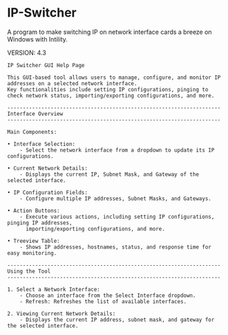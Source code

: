 # IP-Switcher
A program to make switching IP on network interface cards a breeze on Windows with Intility. 

VERSION: 4.3

    IP Switcher GUI Help Page
    
    This GUI-based tool allows users to manage, configure, and monitor IP addresses on a selected network interface. 
    Key functionalities include setting IP configurations, pinging to check network status, importing/exporting configurations, and more.
    
    ---------------------------------------------------------------------
    Interface Overview
    ---------------------------------------------------------------------
    
    Main Components:
    
    • Interface Selection:
        - Select the network interface from a dropdown to update its IP configurations.
    
    • Current Network Details:
        - Displays the current IP, Subnet Mask, and Gateway of the selected interface.
    
    • IP Configuration Fields:
        - Configure multiple IP addresses, Subnet Masks, and Gateways.
    
    • Action Buttons:
        - Execute various actions, including setting IP configurations, pinging IP addresses, 
          importing/exporting configurations, and more.
    
    • Treeview Table:
        - Shows IP addresses, hostnames, status, and response time for easy monitoring.
    
    ---------------------------------------------------------------------
    Using the Tool
    ---------------------------------------------------------------------
    
    1. Select a Network Interface:
        - Choose an interface from the Select Interface dropdown.
        - Refresh: Refreshes the list of available interfaces.
       
    2. Viewing Current Network Details:
        - Displays the current IP address, subnet mask, and gateway for the selected interface.
